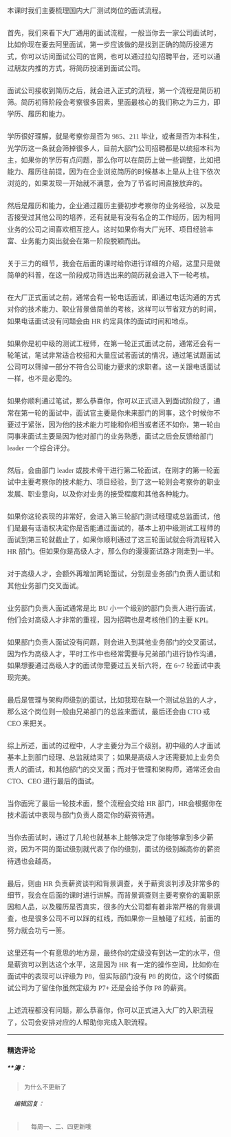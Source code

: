 <p style="text-align: justify; line-height: 1.75em;"><span style="font-size: medium;"></span></p>
<p style="line-height: 1.7; margin-bottom: 0pt; margin-top: 0pt; font-size: 11pt; color: rgb(73, 73, 73);"><span style="font-size: 16px; font-family: 微软雅黑, &quot;Microsoft YaHei&quot;; color: rgb(63, 63, 63);">本课时我们主要梳理国内大厂测试岗位的面试流程。</span></p>
<p style="line-height: 1.7; margin-bottom: 0pt; margin-top: 0pt; font-size: 11pt; color: rgb(73, 73, 73);"><br></p>
<p style="line-height: 1.7; margin-bottom: 0pt; margin-top: 0pt; font-size: 11pt; color: rgb(73, 73, 73);"><span style="font-size: 16px; font-family: 微软雅黑, &quot;Microsoft YaHei&quot;; color: rgb(63, 63, 63);">首先，我们来看下大厂通用的面试流程，一般当你去一家公司面试时，比如你现在要去阿里面试，第一步应该做的是找到正确的简历投递方式，你可以访问面试公司的官网，也可以通过拉勾招聘平台，还可以通过朋友内推的方式，将简历投递到面试公司。</span></p>
<p style="line-height: 1.7; margin-bottom: 0pt; margin-top: 0pt; font-size: 11pt; color: rgb(73, 73, 73);"><br></p>
<p style="line-height: 1.7; margin-bottom: 0pt; margin-top: 0pt; font-size: 11pt; color: rgb(73, 73, 73);"><span style="font-size: 16px; font-family: 微软雅黑, &quot;Microsoft YaHei&quot;; color: rgb(63, 63, 63);">面试公司接收到简历之后，就会进入正式的流程，第一个流程是简历初筛。简历初筛阶段会考察很多因素，里面最核心的我们称之为三力，即学历、履历和能力。</span></p>
<p style="line-height: 1.7; margin-bottom: 0pt; margin-top: 0pt; font-size: 11pt; color: rgb(73, 73, 73);"><br></p>
<p style="line-height: 1.7; margin-bottom: 0pt; margin-top: 0pt; font-size: 11pt; color: rgb(73, 73, 73);"><span style="font-size: 16px; font-family: 微软雅黑, &quot;Microsoft YaHei&quot;; color: rgb(63, 63, 63);">学历很好理解，就是考察你是否为 985、211 毕业，或者是否为本科生，光学历这一条就会筛掉很多人，目前大部门公司招聘都是以统招本科为主，如果你的学历有点问题，那么你可以在简历上做一些调整，比如把能力、履历往前提，因为在企业浏览简历的时候基本上是从上往下依次浏览的，如果发现一开始就不满意，会为了节省时间直接放弃的。</span></p>
<p style="line-height: 1.7; margin-bottom: 0pt; margin-top: 0pt; font-size: 11pt; color: rgb(73, 73, 73);"><br></p>
<p style="line-height: 1.7; margin-bottom: 0pt; margin-top: 0pt; font-size: 11pt; color: rgb(73, 73, 73);"><span style="font-size: 16px; font-family: 微软雅黑, &quot;Microsoft YaHei&quot;; color: rgb(63, 63, 63);">然后是履历和能力，企业通过履历主要初步考察你的业务经验，以及是否接受过其他公司的培养，还有就是有没有名企的工作经历，因为相同业务的公司之间喜欢相互挖人。这时如果你有大厂光环、项目经验丰富、业务能力突出就会在第一阶段脱颖而出。</span></p>
<p style="line-height: 1.7; margin-bottom: 0pt; margin-top: 0pt; font-size: 11pt; color: rgb(73, 73, 73);"><br></p>
<p style="line-height: 1.7; margin-bottom: 0pt; margin-top: 0pt; font-size: 11pt; color: rgb(73, 73, 73);"><span style="font-size: 16px; font-family: 微软雅黑, &quot;Microsoft YaHei&quot;; color: rgb(63, 63, 63);">关于三力的细节，我会在后面的课时给你进行详细的介绍，这里只是做简单的科普，在这一阶段成功筛选出来的简历就会进入下一轮考核。</span></p>
<p style="line-height: 1.7; margin-bottom: 0pt; margin-top: 0pt; font-size: 11pt; color: rgb(73, 73, 73);"><br></p>
<p style="line-height: 1.7; margin-bottom: 0pt; margin-top: 0pt; font-size: 11pt; color: rgb(73, 73, 73);"><span style="font-size: 16px; font-family: 微软雅黑, &quot;Microsoft YaHei&quot;; color: rgb(63, 63, 63);">在大厂正式面试之前，通常会有一轮电话面试，即通过电话沟通的方式对你的技术能力、职业背景做简单的考核，这样可以节省双方的时间，如果电话面试没有问题会由 HR 约定具体的面试时间和地点。</span></p>
<p style="line-height: 1.7; margin-bottom: 0pt; margin-top: 0pt; font-size: 11pt; color: rgb(73, 73, 73);"><br></p>
<p style="line-height: 1.7; margin-bottom: 0pt; margin-top: 0pt; font-size: 11pt; color: rgb(73, 73, 73);"><span style="font-size: 16px; font-family: 微软雅黑, &quot;Microsoft YaHei&quot;; color: rgb(63, 63, 63);">如果你是初中级的测试工程师，在第一轮正式面试之前，通常还会有一轮笔试，笔试非常适合校招和大量应试者面试的情况，通过笔试题面试公司可以筛掉一部分不符合公司能力要求的求职者。这一关跟电话面试一样，也不是必需的。</span></p>
<p style="line-height: 1.7; margin-bottom: 0pt; margin-top: 0pt; font-size: 11pt; color: rgb(73, 73, 73);"><br></p>
<p style="line-height: 1.7; margin-bottom: 0pt; margin-top: 0pt; font-size: 11pt; color: rgb(73, 73, 73);"><span style="font-size: 16px; font-family: 微软雅黑, &quot;Microsoft YaHei&quot;; color: rgb(63, 63, 63);">如果你顺利通过笔试，那么恭喜你，你可以正式进入到面试阶段了，通常在第一轮的面试中，面试官主要是你未来部门的同事，这个时候你不要过于紧张，因为他的技术能力可能和你相当或者还不如你，第一轮由同事来面试主要是因为他对部门的业务熟悉，面试之后会反馈给部门 leader 一个综合评分。</span></p>
<p style="line-height: 1.7; margin-bottom: 0pt; margin-top: 0pt; font-size: 11pt; color: rgb(73, 73, 73);"><br></p>
<p style="line-height: 1.7; margin-bottom: 0pt; margin-top: 0pt; font-size: 11pt; color: rgb(73, 73, 73);"><span style="font-size: 16px; font-family: 微软雅黑, &quot;Microsoft YaHei&quot;; color: rgb(63, 63, 63);">然后，会由部门 leader 或技术骨干进行第二轮面试，在刚才的第一轮面试中主要考察你的技术能力、项目经验，到了这一轮则会考察你的职业发展、职业意向，以及你对业务的接受程度和其他各种能力。</span></p>
<p style="line-height: 1.7; margin-bottom: 0pt; margin-top: 0pt; font-size: 11pt; color: rgb(73, 73, 73);"><br></p>
<p style="line-height: 1.7; margin-bottom: 0pt; margin-top: 0pt; font-size: 11pt; color: rgb(73, 73, 73);"><span style="font-size: 16px; font-family: 微软雅黑, &quot;Microsoft YaHei&quot;; color: rgb(63, 63, 63);">如果你这轮表现的非常好，会进入第三轮部门测试经理或总监面试，他们是最有话语权决定你是否能通过面试的，基本上初中级测试工程师的面试到第三轮就截止了，如果你顺利通过了这三轮面试就会将流程转入 HR 部门。但如果你是高级人才，那么你的漫漫面试路才刚走到一半。</span></p>
<p style="line-height: 1.7; margin-bottom: 0pt; margin-top: 0pt; font-size: 11pt; color: rgb(73, 73, 73);"><br></p>
<p style="line-height: 1.7; margin-bottom: 0pt; margin-top: 0pt; font-size: 11pt; color: rgb(73, 73, 73);"><span style="font-size: 16px; font-family: 微软雅黑, &quot;Microsoft YaHei&quot;; color: rgb(63, 63, 63);">对于高级人才，会额外再增加两轮面试，分别是业务部门负责人面试和其他业务部门交叉面试。</span></p>
<p style="line-height: 1.7; margin-bottom: 0pt; margin-top: 0pt; font-size: 11pt; color: rgb(73, 73, 73);"><br></p>
<p style="line-height: 1.7; margin-bottom: 0pt; margin-top: 0pt; font-size: 11pt; color: rgb(73, 73, 73);"><span style="font-size: 16px; font-family: 微软雅黑, &quot;Microsoft YaHei&quot;; color: rgb(63, 63, 63);">业务部门负责人面试通常是比 BU 小一个级别的部门负责人进行面试，他们会对高级人才非常的重视，因为招聘也是考核他们的主要 KPI。</span></p>
<p style="line-height: 1.7; margin-bottom: 0pt; margin-top: 0pt; font-size: 11pt; color: rgb(73, 73, 73);"><br></p>
<p style="line-height: 1.7; margin-bottom: 0pt; margin-top: 0pt; font-size: 11pt; color: rgb(73, 73, 73);"><span style="font-size: 16px; font-family: 微软雅黑, &quot;Microsoft YaHei&quot;; color: rgb(63, 63, 63);">如果部门负责人面试没有问题，则会进入到其他业务部门的交叉面试，因为作为高级人才，平时工作中也经常需要与兄弟部门进行协作沟通，如果想要通过高级人才的面试你需要过五关斩六将，在 6~7 轮面试中表现完美。</span></p>
<p style="line-height: 1.7; margin-bottom: 0pt; margin-top: 0pt; font-size: 11pt; color: rgb(73, 73, 73);"><br></p>
<p style="line-height: 1.7; margin-bottom: 0pt; margin-top: 0pt; font-size: 11pt; color: rgb(73, 73, 73);"><span style="font-size: 16px; font-family: 微软雅黑, &quot;Microsoft YaHei&quot;; color: rgb(63, 63, 63);">最后是管理与架构师级别的面试，比如我现在缺一个测试总监的人才，那么这个岗位则一般由兄弟部门的总监来面试，最后还会由 CTO 或 CEO 来把关。</span></p>
<p style="line-height: 1.7; margin-bottom: 0pt; margin-top: 0pt; font-size: 11pt; color: rgb(73, 73, 73);"><br></p>
<p style="line-height: 1.7; margin-bottom: 0pt; margin-top: 0pt; font-size: 11pt; color: rgb(73, 73, 73);"><span style="font-size: 16px; font-family: 微软雅黑, &quot;Microsoft YaHei&quot;; color: rgb(63, 63, 63);">综上所述，面试的过程中，人才主要分为三个级别。初中级的人才面试基本上到部门经理、总监就结束了；如果是高级人才还需要加上业务负责人的面试，和其他部门的交叉面；而对于管理和架构师，通常还会由 CTO、CEO 进行最后的面试。</span></p>
<p style="line-height: 1.7; margin-bottom: 0pt; margin-top: 0pt; font-size: 11pt; color: rgb(73, 73, 73);"><br></p>
<p style="line-height: 1.7; margin-bottom: 0pt; margin-top: 0pt; font-size: 11pt; color: rgb(73, 73, 73);"><span style="font-size: 16px; font-family: 微软雅黑, &quot;Microsoft YaHei&quot;; color: rgb(63, 63, 63);">当你面完了最后一轮技术面，整个流程会交给 HR 部门，HR会根据你在技术面试中表现与部门负责人商定你的薪资待遇。</span></p>
<p style="line-height: 1.7; margin-bottom: 0pt; margin-top: 0pt; font-size: 11pt; color: rgb(73, 73, 73);"><br></p>
<p style="line-height: 1.7; margin-bottom: 0pt; margin-top: 0pt; font-size: 11pt; color: rgb(73, 73, 73);"><span style="font-size: 16px; font-family: 微软雅黑, &quot;Microsoft YaHei&quot;; color: rgb(63, 63, 63);">当你去面试时，通过了几轮也就基本上能够决定了你能够拿到多少薪资，因为不同的面试级别就代表了你的级别，面试的级别越高你的薪资待遇也会越高。</span></p>
<p style="line-height: 1.7; margin-bottom: 0pt; margin-top: 0pt; font-size: 11pt; color: rgb(73, 73, 73);"><br></p>
<p style="line-height: 1.7; margin-bottom: 0pt; margin-top: 0pt; font-size: 11pt; color: rgb(73, 73, 73);"><span style="font-size: 16px; font-family: 微软雅黑, &quot;Microsoft YaHei&quot;; color: rgb(63, 63, 63);">最后，则由 HR 负责薪资谈判和背景调查，关于薪资谈判涉及非常多的细节，我会在后面的课时进行讲解。而背景调查则主要考察你的离职原因和人品，以及履历是否真实，很多的大公司都有着非常严格的背景调查，也是很多公司不可以踩的红线，而如果你一旦触碰了红线，前面的努力就会功亏一篑。</span></p>
<p style="line-height: 1.7; margin-bottom: 0pt; margin-top: 0pt; font-size: 11pt; color: rgb(73, 73, 73);"><br></p>
<p style="line-height: 1.7; margin-bottom: 0pt; margin-top: 0pt; font-size: 11pt; color: rgb(73, 73, 73);"><span style="font-size: 16px; font-family: 微软雅黑, &quot;Microsoft YaHei&quot;; color: rgb(63, 63, 63);">这里还有一个有意思的地方是，最终你的定级没有到达一定的水平，但是薪资可以到达这个水平，这是因为 HR 有一定的操作空间，比如你在面试中的表现可以评级为 P8，但实际部门没有 P8 的岗位，这个时候面试公司为了留住你虽然定级为 P7+ 还是会给予你 P8 的薪资。</span></p>
<p style="line-height: 1.7; margin-bottom: 0pt; margin-top: 0pt; font-size: 11pt; color: rgb(73, 73, 73);"><br></p>
<p style="line-height: 1.7; margin-bottom: 0pt; margin-top: 0pt; font-size: 11pt; color: rgb(73, 73, 73);"><span style="font-size: 16px; font-family: 微软雅黑, &quot;Microsoft YaHei&quot;; color: rgb(63, 63, 63);">上述流程都没有问题，那么恭喜你，你可以正式进入大厂的入职流程了，公司会安排对应的人帮助你完成入职流程。</span></p>

---

### 精选评论

##### **涛：
> 为什么不更新了

 ###### &nbsp;&nbsp;&nbsp; 编辑回复：
> &nbsp;&nbsp;&nbsp; 每周一、二、四更新哦

